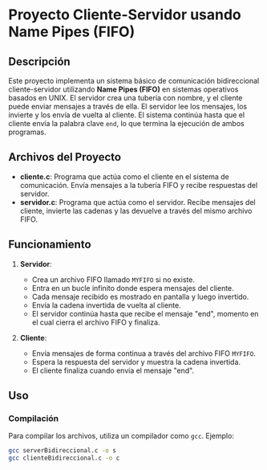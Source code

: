 # Proyecto Cliente-Servidor usando Name Pipes (FIFO)

## Descripción

Este proyecto implementa un sistema básico de comunicación bidireccional cliente-servidor utilizando **Name Pipes (FIFO)** en sistemas operativos basados en UNIX. El servidor crea una tubería con nombre, y el cliente puede enviar mensajes a través de ella. El servidor lee los mensajes, los invierte y los envía de vuelta al cliente. El sistema continúa hasta que el cliente envía la palabra clave `end`, lo que termina la ejecución de ambos programas.

## Archivos del Proyecto

- **cliente.c**: Programa que actúa como el cliente en el sistema de comunicación. Envía mensajes a la tubería FIFO y recibe respuestas del servidor.
- **servidor.c**: Programa que actúa como el servidor. Recibe mensajes del cliente, invierte las cadenas y las devuelve a través del mismo archivo FIFO.

## Funcionamiento

1. **Servidor**: 
   - Crea un archivo FIFO llamado `MYFIFO` si no existe.
   - Entra en un bucle infinito donde espera mensajes del cliente.
   - Cada mensaje recibido es mostrado en pantalla y luego invertido.
   - Envía la cadena invertida de vuelta al cliente.
   - El servidor continúa hasta que recibe el mensaje "end", momento en el cual cierra el archivo FIFO y finaliza.

2. **Cliente**:
   - Envía mensajes de forma continua a través del archivo FIFO `MYFIFO`.
   - Espera la respuesta del servidor y muestra la cadena invertida.
   - El cliente finaliza cuando envía el mensaje "end".

## Uso

### Compilación

Para compilar los archivos, utiliza un compilador como `gcc`. Ejemplo:

```bash
gcc serverBidireccional.c -o s
gcc clienteBidireccional.c -o c
